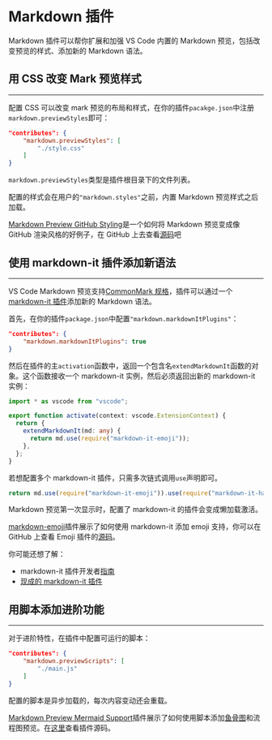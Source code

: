 # Markdown 插件

Markdown 插件可以帮你扩展和加强 VS Code 内置的 Markdown 预览，包括改变预览的样式、添加新的 Markdown 语法。

## 用 CSS 改变 Mark 预览样式

---

配置 CSS 可以改变 mark 预览的布局和样式，在你的插件`pacakge.json`中注册`markdown.previewStyles`即可：

```json
"contributes": {
    "markdown.previewStyles": [
        "./style.css"
    ]
}
```

`markdown.previewStyles`类型是插件根目录下的文件列表。

配置的样式会在用户的`"markdown.styles"`之前，内置 Markdown 预览样式之后加载。

[Markdown Preview GitHub Styling](https://marketplace.visualstudio.com/items?itemName=bierner.markdown-preview-github-styles)是一个如何将 Markdown 预览变成像 GitHub 渲染风格的好例子，在 GitHub 上去查看[源码](https://github.com/mjbvz/vscode-github-markdown-preview-style)吧

## 使用 markdown-it 插件添加新语法

---

VS Code Markdown 预览支持[CommonMark 规格](https://spec.commonmark.org/)，插件可以通过一个[markdown-it 插件](https://github.com/markdown-it/markdown-it#syntax-extensions)添加新的 Markdown 语法。

首先，在你的插件`package.json`中配置`"markdown.markdownItPlugins"`：

```json
"contributes": {
    "markdown.markdownItPlugins": true
}
```

然后在插件的主`activation`函数中，返回一个包含名`extendMarkdownIt`函数的对象。这个函数接收一个 markdown-it 实例，然后必须返回出新的 markdown-it 实例：

```typescript
import * as vscode from "vscode";

export function activate(context: vscode.ExtensionContext) {
  return {
    extendMarkdownIt(md: any) {
      return md.use(require("markdown-it-emoji"));
    },
  };
}
```

若想配置多个 markdown-it 插件，只需多次链式调用`use`声明即可。

```typescript
return md.use(require("markdown-it-emoji")).use(require("markdown-it-hashtag"));
```

Markdown 预览第一次显示时，配置了 markdown-it 的插件会变成懒加载激活。

[markdown-emoji](https://marketplace.visualstudio.com/items?itemName=bierner.markdown-emoji)插件展示了如何使用 markdown-it 添加 emoji 支持，你可以在 GitHub 上查看 Emoji 插件的[源码](https://github.com/mjbvz/vscode-markdown-emoji)。

你可能还想了解：

- markdown-it 插件开发者[指南](https://github.com/markdown-it/markdown-it/blob/master/docs/development.md)
- [现成的 markdown-it 插件](https://www.npmjs.com/browse/keyword/markdown-it-plugin)

## 用脚本添加进阶功能

---

对于进阶特性，在插件中配置可运行的脚本：

```json
"contributes": {
    "markdown.previewScripts": [
        "./main.js"
    ]
}
```

配置的脚本是异步加载的，每次内容变动还会重载。

[Markdown Preview Mermaid Support](https://marketplace.visualstudio.com/items?itemName=bierner.markdown-mermaid)插件展示了如何使用脚本添加[鱼骨图](https://knsv.github.io/mermaid/index.html)和流程图预览。在[这里](https://github.com/mjbvz/vscode-markdown-mermaid)查看插件源码。
